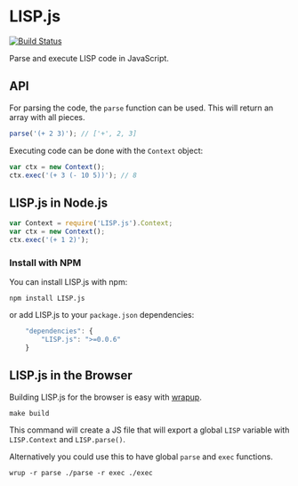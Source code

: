 LISP.js
=======

[![Build Status](https://secure.travis-ci.org/arian/LISP.js.png)](http://travis-ci.org/arian/LISP.js)

Parse and execute LISP code in JavaScript.

API
---

For parsing the code, the `parse` function can be used.
This will return an array with all pieces.

``` js
parse('(+ 2 3)'); // ['+', 2, 3]
```

Executing code can be done with the `Context` object:

``` js
var ctx = new Context();
ctx.exec('(+ 3 (- 10 5))'); // 8
```

LISP.js in Node.js
------------------

```js
var Context = require('LISP.js').Context;
var ctx = new Context();
ctx.exec('(+ 1 2)');
```

### Install with NPM

You can install LISP.js with npm:

```
npm install LISP.js
```

or add LISP.js to your `package.json` dependencies:

```js
	"dependencies": {
		"LISP.js": ">=0.0.6"
	}
```

LISP.js in the Browser
----------------------

Building LISP.js for the browser is easy with [wrapup](https://github.com/kamicane/wrapup).

	make build

This command will create a JS file that will export a global `LISP` variable
with `LISP.Context` and `LISP.parse()`.

Alternatively you could use this to have global `parse` and `exec` functions.

	wrup -r parse ./parse -r exec ./exec
